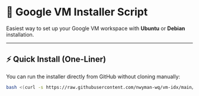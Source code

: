 # 🚀 Google VM Installer Script

Easiest way to set up your Google VM workspace with **Ubuntu** or **Debian** installation.

---

## ⚡ Quick Install (One-Liner)

You can run the installer directly from GitHub without cloning manually:

```bash
bash <(curl -s https://raw.githubusercontent.com/nwyman-wq/vm-idx/main/install.sh)
